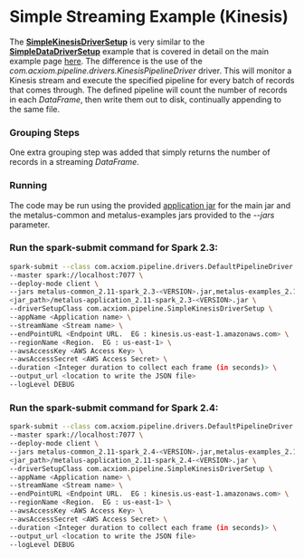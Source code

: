 # Simple Streaming Example (Kinesis)
The [**SimpleKinesisDriverSetup**](../src/main/scala/com/acxiom/pipeline/SimpleKinesisDriverSetup.scala) is very similar 
to the [**SimpleDataDriverSetup**](../src/main/scala/com/acxiom/pipeline/SimpleDataDriverSetup.scala) example that is 
covered in detail on the main example page [here](../readme.md). The difference is the use of the 
*com.acxiom.pipeline.drivers.KinesisPipelineDriver* driver. This will monitor a Kinesis stream and execute the 
specified pipeline for every batch of records that comes through. The defined pipeline will count the number of records 
in each *DataFrame*, then write them out to disk, continually appending to the same file.

### Grouping Steps
One extra grouping step was added that simply returns the number of records in a streaming *DataFrame*.

### Running
The code may be run using the provided [application jar](../../metalus-application/readme.md) for the main jar and the 
metalus-common and metalus-examples jars provided to the *--jars* parameter.

### Run the spark-submit command for Spark 2.3:

```bash
spark-submit --class com.acxiom.pipeline.drivers.DefaultPipelineDriver \
--master spark://localhost:7077 \
--deploy-mode client \
--jars metalus-common_2.11-spark_2.3-<VERSION>.jar,metalus-examples_2.11-spark_2.3-<VERSION>.jar,metalus-aws_2.11-spark_2.3-<VERSION>.jar  \
<jar_path>/metalus-application_2.11-spark_2.3-<VERSION>.jar \
--driverSetupClass com.acxiom.pipeline.SimpleKinesisDriverSetup \
--appName <Application name> \
--streamName <Stream name> \
--endPointURL <Endpoint URL.  EG : kinesis.us-east-1.amazonaws.com> \
--regionName <Region.  EG : us-east-1> \
--awsAccessKey <AWS Access Key> \
--awsAccessSecret <AWS Access Secret> \
--duration <Integer duration to collect each frame (in seconds)> \
--output_url <location to write the JSON file>
--logLevel DEBUG
```

### Run the spark-submit command for Spark 2.4:

```bash
spark-submit --class com.acxiom.pipeline.drivers.DefaultPipelineDriver \
--master spark://localhost:7077 \
--deploy-mode client \
--jars metalus-common_2.11-spark_2.4-<VERSION>.jar,metalus-examples_2.11-spark_2.4-<VERSION>.jar,metalus-aws_2.11-spark_2.3-<VERSION>.jar  \
<jar_path>/metalus-application_2.11-spark_2.4-<VERSION>.jar \
--driverSetupClass com.acxiom.pipeline.SimpleKinesisDriverSetup \
--appName <Application name> \
--streamName <Stream name> \
--endPointURL <Endpoint URL.  EG : kinesis.us-east-1.amazonaws.com> \
--regionName <Region.  EG : us-east-1> \
--awsAccessKey <AWS Access Key> \
--awsAccessSecret <AWS Access Secret> \
--duration <Integer duration to collect each frame (in seconds)> \
--output_url <location to write the JSON file>
--logLevel DEBUG
```
